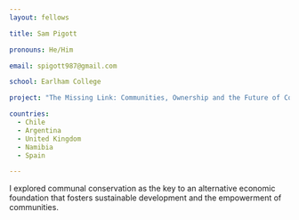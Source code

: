 ```yaml
---
layout: fellows

title: Sam Pigott

pronouns: He/Him

email: spigott987@gmail.com

school: Earlham College

project: "The Missing Link: Communities, Ownership and the Future of Conservation"

countries:
  - Chile
  - Argentina
  - United Kingdom
  - Namibia
  - Spain

---
```


I explored communal conservation as the key to an alternative economic foundation that fosters sustainable development and the empowerment of communities.
